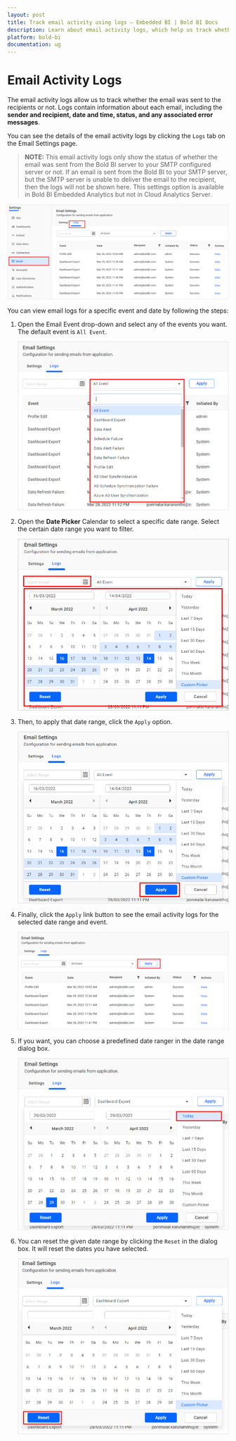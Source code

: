 ```yaml
---
layout: post
title: Track email activity using logs – Embedded BI | Bold BI Docs 
description: Learn about email activity logs, which help us track whether emails were sent to the recipients or not in Bold BI for its activities.
platform: bold-bi
documentation: ug
---
```


# Email Activity Logs

The email activity logs allow us to track whether the email was sent to the recipients or not. Logs contain information about each email, including the **sender and recipient, date and time, status, and any associated error messages**.

You can see the details of the email activity logs by clicking the `Logs` tab on the Email Settings page.

> **NOTE:**  This email activity logs only show the status of whether the email was sent from the Bold BI server to your SMTP configured server or not. If an email is sent from the Bold BI to your SMTP server, but the SMTP server is unable to deliver the email to the recipient, then the logs will not be shown here. This settings option is available in Bold BI Embedded Analytics but not in Cloud Analytics Server.
	
![Email Activity Logs](/static/assets/site-administration/images/email-activity-logs.png#width=55%)

You can view email logs for a specific event and date by following the steps:

1. Open the Email Event drop-down and select any of the events you want. The default event is `All Event`.

    ![Email Event Dropdown](/static/assets/site-administration/images/email-event-dropdown.png#width=40%)

2. Open the **Date Picker** Calendar to select a specific date range. Select the certain date range you want to filter.

    ![Email Logs Date Range](/static/assets/site-administration/images/email-log-date-range-dialog.png#width=40%)

3. Then, to apply that date range, click the `Apply` option.

    ![Email Logs Date Range Apply](/static/assets/site-administration/images/email-logs-date-range-apply.png#width=40%)

4. Finally, click the `Apply` link button to see the email activity logs for the selected date range and event.

    ![Email Logs Apply](/static/assets/site-administration/images/email-logs-apply.png#width=45%)

5. If you want, you can choose a predefined date ranger in the date range dialog box.

    ![Email Logs PreSet Range](/static/assets/site-administration/images/email-logs-preset-range.png#width=40%)

6. You can reset the given date range by clicking the `Reset` in the dialog box. It will reset the dates you have selected.

    ![Email Logs Reset](/static/assets/site-administration/images/email-logs-reset.png#width=40%)